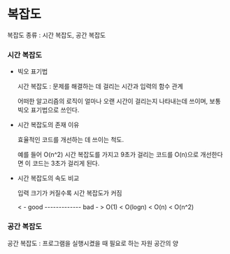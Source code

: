 # 복잡도

복잡도 종류 : 시간 복잡도, 공간 복잡도

### 시간 복잡도

  - 빅오 표기법

    시간 복잡도 : 문제를 해결하는 데 걸리는 시간과 입력의 함수 관계

    어떠한 알고리즘의 로직이 얼마나 오랜 시간이 걸리는지 나타내는데 쓰이며, 보통 빅오 표기법으로 쓰인다.

  - 시간 복잡도의 존재 이유

    효율적인 코드를 개선하는 데 쓰이는 척도.

    예를 들어 O(n^2) 시간 복잡도를 가지고 9초가 걸리는 코드를 O(n)으로 개선한다면 이 코드는 3초가 걸리게 된다.

  - 시간 복잡도의 속도 비교

    입력 크기가 커질수록 시간 복잡도가 커짐

    < - good ------------- bad - >
    O(1) < O(logn) < O(n) < O(n^2)



### 공간 복잡도

  공간 복잡도 : 프로그램을 실행시켰을 때 필요로 하는 자원 공간의 양
